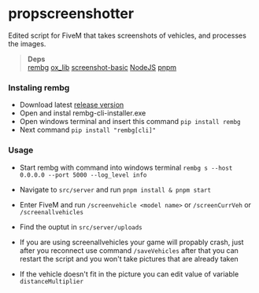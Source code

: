 # propscreenshotter

Edited script for FiveM that takes screenshots of vehicles, and processes the images.

> **Deps** <br>
> [rembg](https://github.com/danielgatis/rembg)
> [ox_lib](https://github.com/overextended/ox_lib)
> [screenshot-basic](https://github.com/citizenfx/screenshot-basic)
> [NodeJS](https://nodejs.org/)
> [pnpm](https://overextended.dev/guides/pnpm)

### Instaling rembg
- Download latest [release version](https://github.com/danielgatis/rembg/releases)
- Open and instal rembg-cli-installer.exe
- Open windows terminal and insert this command ```pip install rembg```
- Next command ```pip install "rembg[cli]"```

### Usage
- Start rembg with command into windows terminal ```rembg s --host 0.0.0.0 --port 5000 --log_level info```
- Navigate to `src/server` and run `pnpm install & pnpm start`
- Enter FiveM and run `/screenvehicle <model name>` or `/screenCurrVeh` or `/screenallvehicles`
- Find the ouptut in `src/server/uploads`

- If you are using screenallvehicles your game will propably crash, just after you reconnect use command `/saveVehicles` after that you can restart the script and you won't take pictures that are already taken

- If the vehicle doesn't fit in the picture you can edit value of variable `distanceMultiplier`